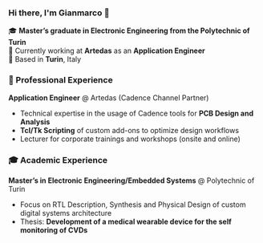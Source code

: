 ### Hi there, I'm Gianmarco 👋

🎓 **Master’s graduate in Electronic Engineering from the Polytechnic of Turin**  
💼 Currently working at **Artedas** as an **Application Engineer**  
📍 Based in **Turin**, Italy



### 💼 Professional Experience

**Application Engineer** @ Artedas (Cadence Channel Partner)  
- Technical expertise in the usage of Cadence tools for **PCB Design and Analysis**  
- **Tcl/Tk Scripting** of custom add-ons to optimize design workflows 
- Lecturer for corporate trainings and workshops (onsite and online)



### 🎓 Academic Experience
**Master’s in Electronic Engineering/Embedded Systems** @ Polytechnic of Turin
- Focus on RTL Description, Synthesis and Physical Design of custom digital systems architecture
- Thesis: **Development of a medical wearable device for the self monitoring of CVDs**
<!--
- **Research Assistant** @ [University Lab/Project]  
  - Worked on **FPGA-based system design** for high-speed applications  
  - Collaborated on **IoT and AI-driven hardware projects**  
-->
